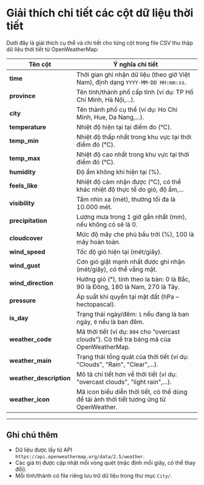 
# Giải thích chi tiết các cột dữ liệu thời tiết

Dưới đây là giải thích cụ thể và chi tiết cho từng cột trong file CSV thu thập dữ liệu thời tiết từ OpenWeatherMap:

| Tên cột             | Ý nghĩa chi tiết |
|---------------------|------------------|
| **time**            | Thời gian ghi nhận dữ liệu (theo giờ Việt Nam), định dạng `YYYY-MM-DD HH:mm:ss`. |
| **province**        | Tên tỉnh/thành phố cấp tỉnh (ví dụ: TP Hồ Chí Minh, Hà Nội,...). |
| **city**            | Tên thành phố cụ thể (ví dụ: Ho Chi Minh, Hue, Da Nang,...). |
| **temperature**     | Nhiệt độ hiện tại tại điểm đo (°C). |
| **temp_min**        | Nhiệt độ thấp nhất trong khu vực tại thời điểm đó (°C). |
| **temp_max**        | Nhiệt độ cao nhất trong khu vực tại thời điểm đó (°C). |
| **humidity**        | Độ ẩm không khí hiện tại (%). |
| **feels_like**      | Nhiệt độ cảm nhận được (°C), có thể khác nhiệt độ thực tế do gió, độ ẩm,... |
| **visibility**      | Tầm nhìn xa (mét), thường tối đa là 10.000 mét. |
| **precipitation**   | Lượng mưa trong 1 giờ gần nhất (mm), nếu không có sẽ là 0. |
| **cloudcover**      | Mức độ mây che phủ bầu trời (%), 100 là mây hoàn toàn. |
| **wind_speed**      | Tốc độ gió hiện tại (mét/giây). |
| **wind_gust**       | Cơn gió giật mạnh nhất được ghi nhận (mét/giây), có thể vắng mặt. |
| **wind_direction**  | Hướng gió (°), tính theo la bàn: 0 là Bắc, 90 là Đông, 180 là Nam, 270 là Tây. |
| **pressure**        | Áp suất khí quyển tại mặt đất (hPa – hectopascal). |
| **is_day**          | Trạng thái ngày/đêm: `1` nếu đang là ban ngày, `0` nếu là ban đêm. |
| **weather_code**    | Mã thời tiết (ví dụ: `804` cho “overcast clouds”). Có thể tra bảng mã của OpenWeatherMap. |
| **weather_main**    | Trạng thái tổng quát của thời tiết (ví dụ: "Clouds", "Rain", "Clear",...). |
| **weather_description** | Mô tả chi tiết hơn về thời tiết (ví dụ: "overcast clouds", "light rain",...). |
| **weather_icon**    | Mã icon biểu diễn thời tiết, có thể dùng để tải ảnh thời tiết tương ứng từ OpenWeather. |

---

## Ghi chú thêm

- Dữ liệu được lấy từ API `https://api.openweathermap.org/data/2.5/weather`.
- Các giá trị được cập nhật mỗi vòng quét (mặc định mỗi giây, có thể thay đổi).
- Mỗi tỉnh/thành có file riêng lưu trữ dữ liệu trong thư mục `City/`.

